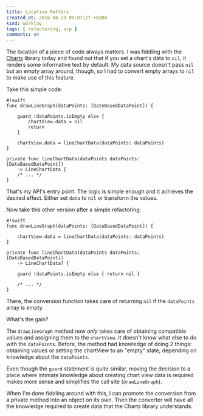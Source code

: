 ```yaml
---
title: Location Matters
created_at: 2016-06-23 09:07:27 +0200
kind: worklog
tags: [ refactoring, srp ]
comments: on
---
```


The location of a piece of code always matters. I was fiddling with the [Charts][] library today and found out that if you set a chart's data to `nil`, it renders some informative text by default. My data source doesn't pass `nil` but an empty array around, though, so I had to convert empty arrays to `nil` to make use of this feature.

Take this simple code:

    #!swift
    func drawLineGraph(dataPoints: [DateBasedDataPoint]) {

        guard !dataPoints.isEmpty else {
            chartView.data = nil
            return
        }

        chartView.data = lineChartData(dataPoints: dataPoints)
    }
    
    private func lineChartData(dataPoints dataPoints: [DateBasedDataPoint]) 
        -> LineChartData {
        /* ... */
    }

That's my API's entry point. The logic is simple enough and it achieves the desired effect. Either set `data` to `nil` or transform the values.

Now take this other version after a simple refactoring:

    #!swift
    func drawLineGraph(dataPoints: [DateBasedDataPoint]) {

        chartView.data = lineChartData(dataPoints: dataPoints)
    }
    
    private func lineChartData(dataPoints dataPoints: [DateBasedDataPoint]) 
        -> LineChartData? {
            
        guard !dataPoints.isEmpty else { return nil }
        
        /* ... */
    }

There, the conversion function takes care of returning `nil` if the `dataPoints` array is empty. 

What's the gain?

The `drawLineGraph` method now _only_ takes care of obtaining compatible values and assigning them to the `chartView`. It doesn't know what else to do with the `dataPoints`. Before, the method had knowledge of doing 2 things: obtaining values or setting the chartView to an "empty" state, depending on knowledge about the `dataPoints`.

Even though the `guard` statement is quite similar, moving the decision to a place where intimate knowledge about creating chart view data is required makes more sense and simplifies the call site (`drawLineGraph`).

When I'm done fiddling around with this, I can promote the conversion from a private method into an object on its own. Then the converter will have all the knowledge required to create data that the Charts library understands.

[charts]: https://github.com/danielgindi/Charts

